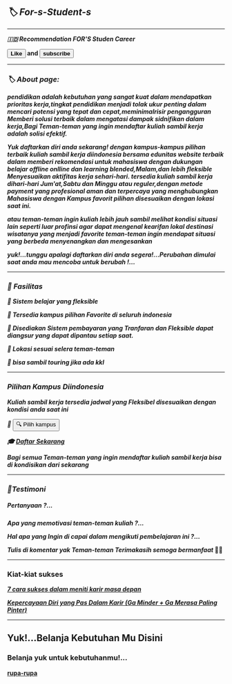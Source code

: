 ## <em><strong>🏷️ For-s-Student-s</string></em>

---

<em>🇮🇩 Recommendation FOR'S Studen Career</em>

<button><strong> Like </strong></button> and <button><strong> subscribe </strong></button>

---

### <em><strong>🏷️ About page:</strong></em>
<em>pendidikan adalah kebutuhan yang sangat kuat dalam mendapatkan prioritas kerja,tingkat pendidikan menjadi tolak ukur penting dalam mencari potensi yang tepat dan cepat,meminimalrisir pengangguran Memberi solusi terbaik dalam mengatasi dampak sidnifikan dalam kerja,Bagi Teman-teman yang ingin mendaftar kuliah sambil kerja adalah solisi efektif.</em>

<be>

<em>Yuk daftarkan diri anda sekarang!
dengan kampus-kampus pilihan terbaik kuliah sambil kerja diindonesia bersama edunitas website terbaik dalam memberi rekomendasi untuk mahasiswa dengan dukungan belajar
offline onlline dan learning blended,Malam,dan lebih fleksible Menyesuaikan aktifitas kerja sehari-hari.
tersedia kuliah sambil kerja dihari-hari Jum'at,Sabtu dan Minggu atau reguler,dengan metode payment yang profesional aman dan terpercaya yang menghubungkan Mahasiswa dengan Kampus favorit pilihan disesuaikan dengan lokasi saat ini.</em>

<em>atau teman-teman ingin kuliah lebih jauh sambil melihat kondisi situasi lain seperti luar profinsi agar dapat mengenal kearifan lokal destinasi wisatanya yang menjadi favorite teman-teman ingin mendapat situasi yang berbeda menyenangkan dan mengesankan</em>

<em><strong>yuk!...</strong>tunggu apalagi daftarkan diri anda segera!...Perubahan dimulai saat anda mau mencoba untuk berubah !...</em>

---
### <em><strong>📌 Fasilitas</strong>

🧭 Sistem belajar yang fleksible

🏫 Tersedia kampus pilihan Favorite di seluruh indonesia

📝 Disediakan Sistem pembayaran yang Tranfaran dan Fleksible dapat diangsur yang dapat dipantau setiap saat.

👀 Lokasi sesuai selera teman-teman 

🌄 bisa sambil touring jika ada kkl</em>

---

### <em>Pilihan Kampus Diindonesia
Kuliah sambil kerja tersedia jadwal yang Fleksibel disesuaikan dengan kondisi anda saat ini

🏫 [<button>🔍 Pilih kampus</button>](https://edunitas.com/kampus?gsf_by=d7bf08e6)

🎓 [Daftar Sekarang](https://edunitas.com/kampus/pendaftaran?gsf_by=d7bf08e6)

Bagi semua Teman-teman yang ingin mendaftar kuliah sambil kerja bisa di kondisikan dari sekarang

---

### 📝Testimoni

##### Pertanyaan ?...

Apa yang memotivasi teman-teman kuliah ?...

Hal apa yang Ingin di capai dalam mengikuti pembelajaran ini ?...

Tulis di komentar yak Teman-teman Terimakasih semoga bermanfaat</em> 🙏🏿

___

### Kiat-kiat sukses

<em>[7 cara sukses dalam meniti karir masa depan](https://medium.com/@Urbanhire/7-kunci-sukses-meniti-karir-buat-generasi-muda-f59ac5322adc)

[ Kepercayaan Diri yang Pas Dalam Karir (Ga Minder + Ga Merasa Paling Pinter)](https://medium.com/@iqbalhariadi/kepercayaan-diri-yang-pas-dalam-karir-ga-minder-ga-merasa-paling-pinter-e7727332bfc9)</em>


---

## Yuk!...Belanja Kebutuhan Mu Disini 

###  Belanja yuk untuk kebutuhanmu!...

[rupa-rupa](https://invl.me/clmzt5r)



